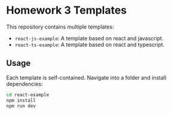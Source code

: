 # Homework 3 Templates

This repository contains multiple templates:

- `react-js-example`: A template based on react and javascript.
- `react-ts-example`: A template based on react and typescript.

## Usage

Each template is self-contained. Navigate into a folder and install dependencies:

```bash
cd react-example
npm install
npm run dev
```

